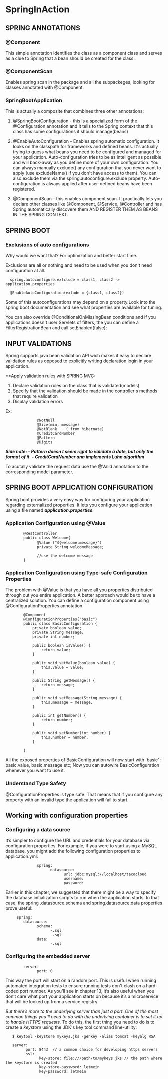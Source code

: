 # SpringInAction

## SPRING ANNOTATIONS

### @Component
This simple annotation identifies the class as a component class and serves as a clue to Spring that a bean should be created for the class.

### @ComponentScan
Enables spring scan in the package and all the subpackeges, looking for classes annotated with @Component.

### SpringBootApplication

This is actually a composite that combines three other annotations:

1. @SpringBootConfiguration - this is a specialized form of the @Configuration annotation and it tells to the Spring context that this class has some configurations it should manage(beans)

2. @EnableAutoConfiguration - Enables spring automatic configuration. It looks on the classpath for frameworks and defined beans. It's actually trying to guess what beans you need to be configured and managed for your application.
Auto-configuration tries to be as intelligent as possible and will back-away as you define more of your own configuration. You can always manually exclude() any configuration that you never want to apply (use excludeName() if you don't have access to them). You can also exclude them via the spring.autoconfigure.exclude property. Auto-configuration is always applied after user-defined beans have been registered.

3. @ComponentScan - this enables component scan. It practically lets you declare other classes like @Component, @Service, @Controller and has Spring automatically discovere them AND REGISTER THEM AS BEANS IN THE SPRING CONTEXT.


## SPRING BOOT

### Exclusions of auto configurations

Why would we want that? For optimization and better start time.

Exclusions are all or nothing and need to be used when you don't need configuration at all.

      spring.autoconfigure.exlclude = class1, class2 -> application.properties
      
      @EnableAutoConfiguration(exlude = {class1, class2})
      
Some of this autoconfigurations may depend on a property.Look into the spring boot documentation and see what properties are available for tuning.

You can also override @ConditionalOnMissingBean conditions and if you applications doesn't user Servlets of filters, the you can define a FilterRegistrationBean and call setEnabled(false);

## INPUT VALIDATIONS

Spring supports java bean validation API wich makes it easy to declare validation rules as opposed to explicitly writing declaration login in your application.

**Apply validation rules with SPRING MVC:

1. Declare validation rules on the class that is validated(models)
2. Specify that the validation should be made in the controller s methods that require validation
3. Display validation errors

Ex: 

                  @NotNull
                  @Size(min, message)
                  @NotBlank    ( from hibernate)
                  @CreditCardNumber  
                  @Pattern 
                  @Digits
                  
**_Side note: - Pattern doesn t seem right to validate a date, but only the format of it. 
              - CreditCardNumber ann implements Luhn algorithm_**
              
To acutally validate the request data use the @Valid annotation to the corresponding model parameter.

## SPRING BOOT APPLICATION CONFIGURATION

Spring boot provides a very easy way for configuring your application regarding externalized properties. It lets you configure your application using a file named **_application.properties_**. 

### Application Configuration using @Value

            @RestController
            public class Welcome{
                  @Value ("${welcome.message}")
                  private String welcomeMessage;

                  //use the welcome message
            }

### Application Configuration using Type-safe Configuration Properties

The problem with @Value is that you have all you properties distributed through out you entire application. A better approach would be to have a centralized solution. You can define a configuration component using @ConfigurationProperties annotation 

            @Component
            @ConfigurationProperties("basic")
            public class BasicConfiguration {
                private boolean value;
                private String message;
                private int number;

                public boolean isValue() {
                    return value;
                }

                public void setValue(boolean value) {
                    this.value = value;
                }

                public String getMessage() {
                    return message;
                }

                public void setMessage(String message) {
                    this.message = message;
                }

                public int getNumber() {
                    return number;
                }

                public void setNumber(int number) {
                    this.number = number;
                }

            }

All the exposed properties of BasicConfiguration will now start with 'basic' : basic.value, basic.message etc;
Now you can autowire BasicConfiguration whenever you want to use it.

### Understand Type Safety

@ConfigurationProperties is type safe. That means that if you configure any property with an invalid type the application will fail to start.


## Working with configuration properties

### Configuring a data source

It’s simpler to configure the URL and credentials for your database via configuration properties. For example, if you were to start using a MySQL database, you might add the following configuration properties to application.yml:

                  spring:
                        datasource:
                              url: jdbc:mysql://localhost/tacocloud
                              username:
                              password:
Earlier in this chapter, we suggested that there might be a way to specify the database initialization scripts to run when the application starts. In that case, the spring .datasource.schema and spring.datasource.data properties prove useful:  
                  
         spring:
            datasource:
                  schema:
                        -.sql
                        -.sql
                  data:
                        -.sql
                        
                        
### Configuring the embedded server 

            server:
                  port: 0
                  
                  
 This way the port will start on a random port. This is useful when running automated integration tests to ensure running tests don't clash on a hard-coded port number. As you’ll see in chapter 13, it’s also useful when you don’t care what port your application starts on because it’s a microservice that will be looked up from a service registry.
 
 *_But there’s more to the underlying server than just a port. One of the most common things you’ll need to do with the underlying container is to set it up to handle HTTPS requests._* To do this, the first thing you need to do is to create a *_keystore_* using the JDK's key tool command line-utility:
 
       $ keytool -keystore mykeys.jks -genkey -alias tomcat -keyalg RSA

       server:
             port: 8443  // a common choice for developing https servers
             ssl:
                   key-store: file:///path/to/mykeys.jks // the path where the keystore is created
                   key-store-password: letmein
                   key-password: letmein
                   
           
 
 
 
 
 
 


